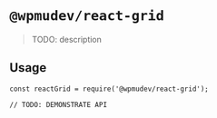 # `@wpmudev/react-grid`

> TODO: description

## Usage

```
const reactGrid = require('@wpmudev/react-grid');

// TODO: DEMONSTRATE API
```
